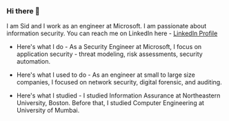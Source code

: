 ### Hi there 👋

I am Sid and I work as an engineer at Microsoft.
I am passionate about information security. You can reach me on LinkedIn here - [LinkedIn Profile](https://www.linkedin.com/in/sidheshmhatre/)



* Here's what I do -
As a Security Engineer at Microsoft, I focus on application security - threat modeling, risk assessments, security automation.



* Here's what I used to do -
As an engineer at small to large size companies, I focused on network security, digital forensic, and auditing.



* Here's what I studied -
I studied Information Assurance at Northeastern University, Boston.
Before that, I studied Computer Engineering at University of Mumbai.

<!--
**sidheshenator/sidheshenator** is a ✨ _special_ ✨ repository because its `README.md` (this file) appears on your GitHub profile.

Here are some ideas to get you started:

- 🔭 I’m currently working on ...
- 🌱 I’m currently learning ...
- 👯 I’m looking to collaborate on ...
- 🤔 I’m looking for help with ...
- 💬 Ask me about ...
- 📫 How to reach me: ...
- 😄 Pronouns: ...
- ⚡ Fun fact: ...
-->
